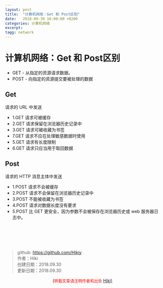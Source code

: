 ```yaml
---
layout: post
title:  "计算机网络：Get 和 Post区别"
date:   2018-09-30 16:00:00 +0200
categories: 计算机网络
excerpt: 
tagg: network
---
```


# 计算机网络：Get 和 Post区别

- GET - 从指定的资源请求数据。
- POST - 向指定的资源提交要被处理的数据


## Get

请求的 URL 中发送

- 1.GET 请求可被缓存
- 2.GET 请求保留在浏览器历史记录中
- 3.GET 请求可被收藏为书签
- 7.GET 请求不应在处理敏感数据时使用
- 5.GET 请求有长度限制
- 6.GET 请求只应当用于取回数据


## Post

请求的 HTTP 消息主体中发送

- 1.POST 请求不会被缓存
- 2.POST 请求不会保留在浏览器历史记录中
- 3.POST 不能被收藏为书签
- 4.POST 请求对数据长度没有要求
- 5.POST 比 GET 更安全，因为参数不会被保存在浏览器历史或 web 服务器日志中。


<br /><br /><br /><br />
> github: https://github.com/Hikiy  
> 作者：Hiki  
> 创建日期：2018.09.30  
> 更新日期：2018.09.30

<center>(<font color=red size=2>转载文章请注明作者和出处 </font><a href="https://github.com/Hikiy">Hiki)</a></center>  